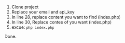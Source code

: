 1. Clone project 
2. Replace your email and api_key
3. In line 28, replace content you want to find (index.php)
4. In line 30, Replace contes of you want (index.php)
5. excue: `php index.php`

Done.
